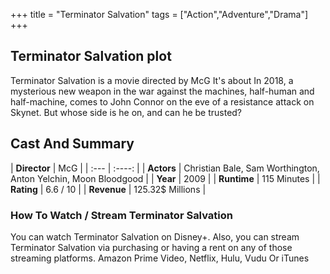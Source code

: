 +++
title = "Terminator Salvation"
tags = ["Action","Adventure","Drama"]
+++
## Terminator Salvation plot
Terminator Salvation is a movie directed by McG It's about In 2018, a mysterious new weapon in the war against the machines, half-human and half-machine, comes to John Connor on the eve of a resistance attack on Skynet. But whose side is he on, and can he be trusted?
## Cast And Summary
| **Director**      | McG |
    | :---        |    :----:   |
    |  **Actors** | Christian Bale, Sam Worthington, Anton Yelchin, Moon Bloodgood |
    | **Year**   | 2009    |
    |  **Runtime** | 115 Minutes |
    |  **Rating** | 6.6 / 10 | 
    |  **Revenue** | 125.32$ Millions |
### How To Watch / Stream Terminator Salvation
You can watch Terminator Salvation on Disney+.
Also, you can stream Terminator Salvation via purchasing or having a rent on any of those streaming platforms.
Amazon Prime Video, Netflix, Hulu, Vudu Or iTunes